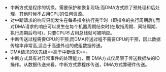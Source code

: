 -   中断方式是程序的切换，需要保护和恢复现场;而DMA方式除了预处理和后处理，其他时候不占用CPU的任何资源。
-   对中断请求的响应只能发生在每条指令执行完毕时（即指令的执行周期后);而对DMA请求的响应可以发生在每个机器周期结束时(在取指周期、间址周期、执行周期后均可)，只要CPU不占用总线就可被响应。
-   中断传送过程需要CPU的干预;而DMA传送过程不需要CPU的干预，因此数据传输率非常高,适合于高速外设的成组数据传送。
-   DMA请求的优先级==高于中断请求==。
-   中断方式具有对异常事件的处理能力，而 DMA方式仅局限于传送数据块的IO操作。从数据传送来看，中断方式靠程序传送，DMA方式靠硬件传送。
